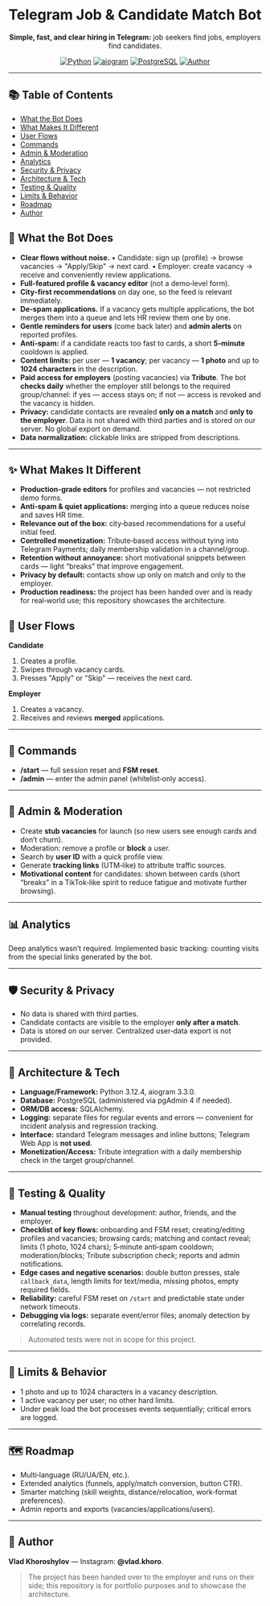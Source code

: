 <div align="center">
  <h1>Telegram Job & Candidate Match Bot</h1>
  <p><strong>Simple, fast, and clear hiring in Telegram:</strong> job seekers find jobs, employers find candidates.</p>
  <p>
    <a href="#"><img alt="Python" src="https://img.shields.io/badge/Python-3.12-3776AB?logo=python&logoColor=white"></a>
    <a href="#"><img alt="aiogram" src="https://img.shields.io/badge/aiogram-3.3-2C2D72"></a>
    <a href="#"><img alt="PostgreSQL" src="https://img.shields.io/badge/PostgreSQL-336791?logo=postgresql&logoColor=white"></a>
    <a href="https://www.instagram.com/vlad.khoro/"><img alt="Author" src="https://img.shields.io/badge/Author-Vlad%20Khoroshylov-8A2BE2"></a>
  </p>
  <!-- Optional banner image for a nicer GitHub look -->
  <!-- <img src="docs/cover.png" alt="Project cover" width="900"> -->
</div>

---

## 📚 Table of Contents

* [What the Bot Does](#features)
* [What Makes It Different](#diff)
* [User Flows](#flows)
* [Commands](#commands)
* [Admin & Moderation](#admin)
* [Analytics](#analytics)
* [Security & Privacy](#privacy)
* [Architecture & Tech](#tech)
* [Testing & Quality](#quality)
* [Limits & Behavior](#limits)
* [Roadmap](#roadmap)
* [Author](#author)

## 🎯 What the Bot Does <a id="features"></a>

* **Clear flows without noise.**
  • Candidate: sign up (profile) → browse vacancies → "Apply/Skip" → next card.
  • Employer: create vacancy → receive and conveniently review applications.
* **Full‑featured profile & vacancy editor** (not a demo‑level form).
* **City‑first recommendations** on day one, so the feed is relevant immediately.
* **De‑spam applications.** If a vacancy gets multiple applications, the bot merges them into a queue and lets HR review them one by one.
* **Gentle reminders for users** (come back later) and **admin alerts** on reported profiles.
* **Anti‑spam:** if a candidate reacts too fast to cards, a short **5‑minute** cooldown is applied.
* **Content limits:** per user — **1 vacancy**; per vacancy — **1 photo** and up to **1024 characters** in the description.
* **Paid access for employers** (posting vacancies) via **Tribute**. The bot **checks daily** whether the employer still belongs to the required group/channel: if yes — access stays on; if not — access is revoked and the vacancy is hidden.
* **Privacy:** candidate contacts are revealed **only on a match** and **only to the employer**. Data is not shared with third parties and is stored on our server. No global export on demand.
* **Data normalization:** clickable links are stripped from descriptions.

---

## ✨ What Makes It Different <a id="diff"></a>

* **Production‑grade editors** for profiles and vacancies — not restricted demo forms.
* **Anti‑spam & quiet applications:** merging into a queue reduces noise and saves HR time.
* **Relevance out of the box:** city‑based recommendations for a useful initial feed.
* **Controlled monetization:** Tribute‑based access without tying into Telegram Payments; daily membership validation in a channel/group.
* **Retention without annoyance:** short motivational snippets between cards — light “breaks” that improve engagement.
* **Privacy by default:** contacts show up only on match and only to the employer.
* **Production readiness:** the project has been handed over and is ready for real‑world use; this repository showcases the architecture.

## 🧭 User Flows <a id="flows"></a>

**Candidate**

1. Creates a profile.
2. Swipes through vacancy cards.
3. Presses "Apply" or "Skip" — receives the next card.

**Employer**

1. Creates a vacancy.
2. Receives and reviews **merged** applications.

---

## 💬 Commands <a id="commands"></a>

* **/start** — full session reset and **FSM reset**.
* **/admin** — enter the admin panel (whitelist‑only access).

---

## 🔧 Admin & Moderation <a id="admin"></a>

* Create **stub vacancies** for launch (so new users see enough cards and don’t churn).
* Moderation: remove a profile or **block** a user.
* Search by **user ID** with a quick profile view.
* Generate **tracking links** (UTM‑like) to attribute traffic sources.
* **Motivational content** for candidates: shown between cards (short “breaks” in a TikTok‑like spirit to reduce fatigue and motivate further browsing).

---

## 📊 Analytics <a id="analytics"></a>

Deep analytics wasn’t required. Implemented basic tracking: counting visits from the special links generated by the bot.

---

## 🛡️ Security & Privacy <a id="privacy"></a>

* No data is shared with third parties.
* Candidate contacts are visible to the employer **only after a match**.
* Data is stored on our server. Centralized user‑data export is not provided.

---

## 🧱 Architecture & Tech <a id="tech"></a>

* **Language/Framework:** Python 3.12.4, aiogram 3.3.0.
* **Database:** PostgreSQL (administered via pgAdmin 4 if needed).
* **ORM/DB access:** SQLAlchemy.
* **Logging:** separate files for regular events and errors — convenient for incident analysis and regression tracking.
* **Interface:** standard Telegram messages and inline buttons; Telegram Web App is **not used**.
* **Monetization/Access:** Tribute integration with a daily membership check in the target group/channel.

---

## 🧪 Testing & Quality <a id="quality"></a>

* **Manual testing** throughout development: author, friends, and the employer.
* **Checklist of key flows:** onboarding and FSM reset; creating/editing profiles and vacancies; browsing cards; matching and contact reveal; limits (1 photo, 1024 chars); 5‑minute anti‑spam cooldown; moderation/blocks; Tribute subscription check; reports and admin notifications.
* **Edge cases and negative scenarios:** double button presses, stale `callback_data`, length limits for text/media, missing photos, empty required fields.
* **Reliability:** careful FSM reset on `/start` and predictable state under network timeouts.
* **Debugging via logs:** separate event/error files; anomaly detection by correlating records.

> Automated tests were not in scope for this project.

---

## 🚧 Limits & Behavior <a id="limits"></a>

* 1 photo and up to 1024 characters in a vacancy description.
* 1 active vacancy per user; no other hard limits.
* Under peak load the bot processes events sequentially; critical errors are logged.

---

## 🗺️ Roadmap <a id="roadmap"></a>

* Multi‑language (RU/UA/EN, etc.).
* Extended analytics (funnels, apply/match conversion, button CTR).
* Smarter matching (skill weights, distance/relocation, work‑format preferences).
* Admin reports and exports (vacancies/applications/users).

---

## 👤 Author <a id="author"></a>

**Vlad Khoroshylov** — Instagram: **@vlad.khoro**.

> The project has been handed over to the employer and runs on their side; this repository is for portfolio purposes and to showcase the architecture.
